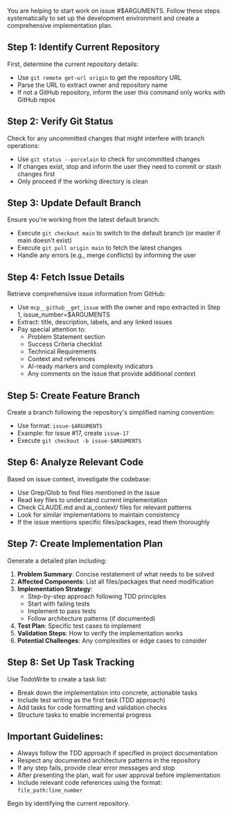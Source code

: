 You are helping to start work on issue #$ARGUMENTS. Follow these steps systematically to set up the development environment and create a comprehensive implementation plan.

## Step 1: Identify Current Repository
First, determine the current repository details:
- Use `git remote get-url origin` to get the repository URL
- Parse the URL to extract owner and repository name
- If not a GitHub repository, inform the user this command only works with GitHub repos

## Step 2: Verify Git Status
Check for any uncommitted changes that might interfere with branch operations:
- Use `git status --porcelain` to check for uncommitted changes
- If changes exist, stop and inform the user they need to commit or stash changes first
- Only proceed if the working directory is clean

## Step 3: Update Default Branch
Ensure you're working from the latest default branch:
- Execute `git checkout main` to switch to the default branch (or master if main doesn't exist)
- Execute `git pull origin main` to fetch the latest changes
- Handle any errors (e.g., merge conflicts) by informing the user

## Step 4: Fetch Issue Details
Retrieve comprehensive issue information from GitHub:
- Use `mcp__github__get_issue` with the owner and repo extracted in Step 1, issue_number=$ARGUMENTS
- Extract: title, description, labels, and any linked issues
- Pay special attention to:
  - Problem Statement section
  - Success Criteria checklist
  - Technical Requirements
  - Context and references
  - AI-ready markers and complexity indicators
  - Any comments on the issue that provide additional context

## Step 5: Create Feature Branch
Create a branch following the repository's simplified naming convention:
- Use format: `issue-$ARGUMENTS`
- Example: for issue #17, create `issue-17`
- Execute `git checkout -b issue-$ARGUMENTS`

## Step 6: Analyze Relevant Code
Based on issue context, investigate the codebase:
- Use Grep/Glob to find files mentioned in the issue
- Read key files to understand current implementation
- Check CLAUDE.md and ai_context/ files for relevant patterns
- Look for similar implementations to maintain consistency
- If the issue mentions specific files/packages, read them thoroughly

## Step 7: Create Implementation Plan
Generate a detailed plan including:

1. **Problem Summary**: Concise restatement of what needs to be solved
2. **Affected Components**: List all files/packages that need modification
3. **Implementation Strategy**:
   - Step-by-step approach following TDD principles
   - Start with failing tests
   - Implement to pass tests
   - Follow architecture patterns (if documented)
4. **Test Plan**: Specific test cases to implement
5. **Validation Steps**: How to verify the implementation works
6. **Potential Challenges**: Any complexities or edge cases to consider

## Step 8: Set Up Task Tracking
Use TodoWrite to create a task list:
- Break down the implementation into concrete, actionable tasks
- Include test writing as the first task (TDD approach)
- Add tasks for code formatting and validation checks
- Structure tasks to enable incremental progress

## Important Guidelines:
- Always follow the TDD approach if specified in project documentation
- Respect any documented architecture patterns in the repository
- If any step fails, provide clear error messages and stop
- After presenting the plan, wait for user approval before implementation
- Include relevant code references using the format: `file_path:line_number`

Begin by identifying the current repository.
